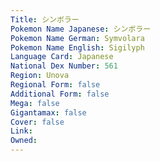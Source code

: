 ```yaml
---
﻿Title: シンボラー
Pokemon Name Japanese: シンボラー
Pokemon Name German: Symvolara
Pokemon Name English: Sigilyph
Language Card: Japanese
National Dex Number: 561
Region: Unova
Regional Form: false
Additional Form: false
Mega: false
Gigantamax: false
Cover: false
Link: 
Owned: 
---
```

